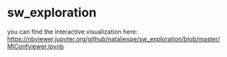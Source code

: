# sw_exploration

you can find the interactive visualization here: 
https://nbviewer.jupyter.org/github/nataliespe/sw_exploration/blob/master/MlConfviewer.ipynb
